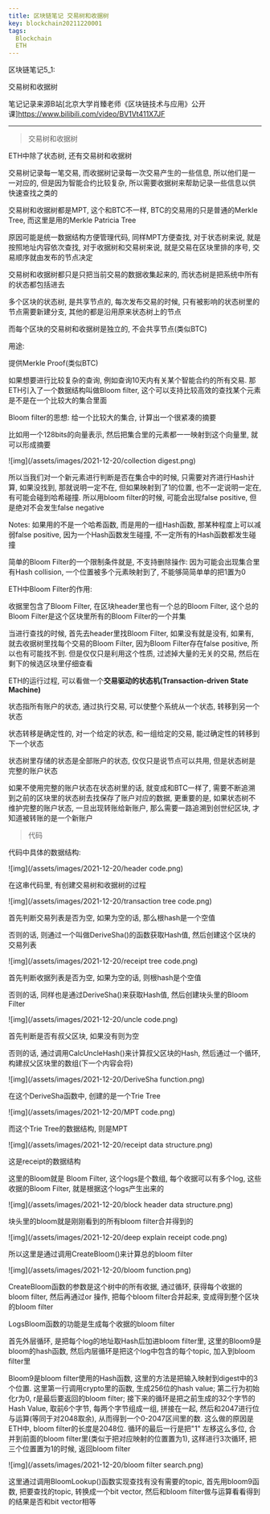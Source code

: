 ```yaml
---
title: 区块链笔记 交易树和收据树
key: blockchain20211220001
tags:
  Blockchain
  ETH
---
```


区块链笔记5_1:

交易树和收据树

笔记记录来源B站[北京大学肖臻老师《区块链技术与应用》公开课]https://www.bilibili.com/video/BV1Vt411X7JF

<!--more-->

---

> 交易树和收据树

ETH中除了状态树, 还有交易树和收据树

交易树记录每一笔交易, 而收据树记录每一次交易产生的一些信息, 所以他们是一一对应的, 但是因为智能合约比较复杂, 所以需要收据树来帮助记录一些信息以供快速查找之类的

交易树和收据树都是MPT, 这个和BTC不一样, BTC的交易用的只是普通的Merkle Tree, 而这里是用的Merkle Patricia Tree

原因可能是统一数据结构方便管理代码, 同样MPT方便查找, 对于状态树来说, 就是按照地址内容依次查找, 对于收据树和交易树来说, 就是交易在区块里排的序号, 交易顺序就由发布的节点决定

交易树和收据树都只是只把当前交易的数据收集起来的, 而状态树是把系统中所有的状态都包括进去

多个区块的状态树, 是共享节点的, 每次发布交易的时候, 只有被影响的状态树里的节点需要新建分支, 其他的都是沿用原来状态树上的节点

而每个区块的交易树和收据树是独立的, 不会共享节点(类似BTC)

用途:

提供Merkle Proof(类似BTC)



如果想要进行比较复杂的查询, 例如查询10天内有关某个智能合约的所有交易. 那ETH引入了一个数据结构叫做Bloom filter, 这个可以支持比较高效的查找某个元素是不是在一个比较大的集合里面

Bloom filter的思想: 给一个比较大的集合, 计算出一个很紧凑的摘要

比如用一个128bits的向量表示, 然后把集合里的元素都一一映射到这个向量里, 就可以形成摘要

![img](/assets/images/2021-12-20/collection digest.png)

所以当我们对一个新元素进行判断是否在集合中的时候, 只需要对齐进行Hash计算, 如果没找到, 那就说明一定不在, 但如果映射到了1的位置, 也不一定说明一定在, 有可能会碰到哈希碰撞. 所以用bloom filter的时候, 可能会出现false positive, 但是绝对不会发生false negative

Notes: 如果用的不是一个哈希函数, 而是用的一组Hash函数, 那某种程度上可以减弱false positive, 因为一个Hash函数发生碰撞, 不一定所有的Hash函数都发生碰撞

简单的Bloom Filter的一个限制条件就是, 不支持删除操作: 因为可能会出现集合里有Hash collision, 一个位置被多个元素映射到了, 不能够简简单单的把1置为0



ETH中Bloom Filter的作用:

收据里包含了Bloom Filter, 在区块header里也有一个总的Bloom Filter, 这个总的Bloom Filter是这个区块里所有的Bloom Filter的一个并集

当进行查找的时候, 首先去header里找Bloom Filter, 如果没有就是没有, 如果有, 就去收据树里找每个交易的Bloom Filter, 因为Bloom Filter存在false positive, 所以也有可能找不到. 但是仅仅只是利用这个性质, 过滤掉大量的无关的交易, 然后在剩下的候选区块里仔细查看



ETH的运行过程, 可以看做一个**交易驱动的状态机(Transaction-driven State Machine)**

状态指所有账户的状态, 通过执行交易, 可以使整个系统从一个状态, 转移到另一个状态

状态转移是确定性的, 对一个给定的状态, 和一组给定的交易, 能过确定性的转移到下一个状态



状态树里存储的状态是全部账户的状态, 仅仅只是说节点可以共用, 但是状态树是完整的账户状态

如果不使用完整的账户状态在状态树里的话, 就变成和BTC一样了, 需要不断追溯到之前的区块里的状态树去找保存了账户对应的数据, 更重要的是, 如果状态树不维护完整的账户状态, 一旦出现转账给新账户, 那么需要一路追溯到创世纪区块, 才知道被转账的是一个新账户



> 代码

代码中具体的数据结构:

![img](/assets/images/2021-12-20/header code.png)

在这串代码里, 有创建交易树和收据树的过程

![img](/assets/images/2021-12-20/transaction tree code.png)

首先判断交易列表是否为空, 如果为空的话, 那么根hash是一个空值

否则的话, 则通过一个叫做DeriveSha()的函数获取Hash值, 然后创建这个区块的交易列表

![img](/assets/images/2021-12-20/receipt tree code.png)

首先判断收据列表是否为空, 如果为空的话, 则根hash是个空值

否则的话, 同样也是通过DeriveSha()来获取Hash值, 然后创建块头里的Bloom Filter

![img](/assets/images/2021-12-20/uncle code.png)

首先判断是否有叔父区块, 如果没有则为空

否则的话, 通过调用CalcUncleHash()来计算叔父区块的Hash, 然后通过一个循环, 构建叔父区块里的数组(下一个内容会将)

![img](/assets/images/2021-12-20/DeriveSha function.png)

在这个DeriveSha函数中, 创建的是一个Trie Tree

![img](/assets/images/2021-12-20/MPT code.png)

而这个Trie Tree的数据结构, 则是MPT

![img](/assets/images/2021-12-20/receipt data structure.png)

这是receipt的数据结构

这里的Bloom就是 Bloom Filter, 这个logs是个数组, 每个收据可以有多个log, 这些收据的Bloom Filter, 就是根据这个logs产生出来的

![img](/assets/images/2021-12-20/block header data structure.png)

块头里的bloom就是刚刚看到的所有bloom filter合并得到的

![img](/assets/images/2021-12-20/deep explain receipt code.png)

所以这里是通过调用CreateBloom()来计算总的bloom filter

![img](/assets/images/2021-12-20/bloom function.png)

CreateBloom函数的参数是这个树中的所有收据, 通过循环, 获得每个收据的bloom filter, 然后再通过or 操作, 把每个bloom filter合并起来, 变成得到整个区块的bloom filter

LogsBloom函数的功能是生成每个收据的bloom filter

首先外层循环, 是把每个log的地址取Hash后加进bloom filter里, 这里的Bloom9是bloom的hash函数, 然后内层循环是把这个log中包含的每个topic, 加入到bloom filter里

Bloom9是bloom filter使用的Hash函数, 这里的方法是把输入映射到digest中的3个位置. 这里第一行调用crypto里的函数, 生成256位的hash value; 第二行为初始化r为0, r是最后要返回的bloom filter; 接下来的循环是把之前生成的32个字节的Hash Value, 取前6个字节, 每两个字节组成一组, 拼接在一起, 然后和2047进行位与运算(等同于对2048取余), 从而得到一个0-2047区间里的数. 这么做的原因是ETH中, bloom filter的长度是2048位. 循环的最后一行是把"1" 左移这么多位, 合并到前面的bloom filter里(类似于把对应映射的位置置为1), 这样进行3次循环, 把三个位置置为1的时候, 返回bloom filter

![img](/assets/images/2021-12-20/bloom filter search.png)

这里通过调用BloomLookup()函数实现查找有没有需要的topic, 首先用bloom9函数, 把要查找的topic,  转换成一个bit vector, 然后和bloom filter做与运算看看得到的结果是否和bit vector相等

